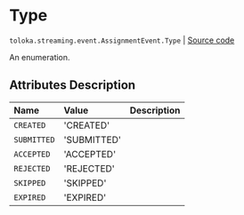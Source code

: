 # Type
`toloka.streaming.event.AssignmentEvent.Type` | [Source code](https://github.com/Toloka/toloka-kit/blob/v1.1.1/src/streaming/event.py#L42)

An enumeration.

## Attributes Description

| Name | Value | Description |
| :------| :-----------| :----------| 
`CREATED`|'CREATED'|
`SUBMITTED`|'SUBMITTED'|
`ACCEPTED`|'ACCEPTED'|
`REJECTED`|'REJECTED'|
`SKIPPED`|'SKIPPED'|
`EXPIRED`|'EXPIRED'|
